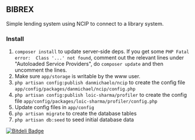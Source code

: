 ## BIBREX

Simple lending system using NCIP to connect to a library system.

### Install

1. `composer install` to update server-side deps. 
   If you get some `PHP Fatal error:  Class '...' not found`, comment out the 
   relevant lines under "Autoloaded Service Providers", do `composer update` 
   and then uncomment the lines.
2. Make sure `app/storage` is writable by the www user.
3. `php artisan config:publish danmichaelo/ncip` to create 
   the config file `app/config/packages/danmichael/ncip/config.php`
4. `php artisan config:publish loic-sharma/profiler` to create 
   the config file `app/config/packages/loic-sharma/profiler/config.php`
5. Update config files in `app/config`
6. `php artisan migrate` to create the database tables
7. `php artisan db:seed` to seed initial database data

[![Bitdeli Badge](https://d2weczhvl823v0.cloudfront.net/danmichaelo/bibrex/trend.png)](https://bitdeli.com/free "Bitdeli Badge")

